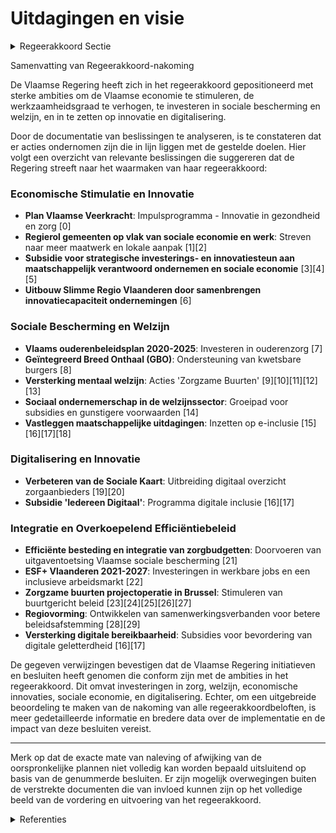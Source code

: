 # Uitdagingen en visie

<details>
        <summary>Regeerakkoord Sectie </summary>
        <p>1.1 Uitdagingen en visie Vlaanderen sterk, sociaal en verantwoordelijk De Vlaamse regering heeft steile ambities. We willen aansluiten bij de Scandinavische toplanden in Europa, zowel op het vlak van economie en welvaart als op het vlak van sociale bescherming en welzijn. Onze Vlaamse economie aanzwen-gelen met toekomstgerichte investeringen en het verhogen van onze werkzaamheidsgraad zijn essentieel om de welvaart te creëren die ons in staat stelt om solidair te zijn met de zwakkeren in onze samenleving, met die mensen die tegenslag kennen in het leven en die tijdelijk of permanent hulp nodig hebben. Vlaanderen is alleen sterk als het ook sociaal is. De Vlaamse regering wil elke Vlaming – ongeacht zijn afkomst, overtuiging, leeftijd, handicap of geaardheid – de kans geven zich te ontplooien als individu en als burger in de maatschappij. Vlaanderen zal een warme thuis zijn en zorg dragen voor iedereen die hier geboren wordt, opgroeit, woont, werkt en leeft. Onze gemeenschap laat niemand in de steek. De Vlaamse regering zal stevige budgetten vrijmaken voor een warm en sociaal Vlaanderen via extra investeringen en hervormingen. Voor mensen met een beperking dringen we de wacht-lijsten zo snel mogelijk terug. Voor kwetsbare jongeren investeren we in de capaciteit van de jeugdhulp. Voor mensen met psychische problemen verhogen we het aanbod in de geeste-lijke gezondheidszorg. Voor onze ouderen inves-teren we verder in thuiszorg en kwaliteitsvolle en betaalbare woonzorgcentra met een striktere controle op de dagprijsverhogingen. Voor alle ouders en kinderen evalueren we het nieuwe systeem van de kinderbijslag, boeken we maxi-maal efficiëntiewinsten en evolueren we naar één uitbetalingsactor. We zetten in op een groei van het kinderopvangaanbod, waarbij de betaalbaar-heid, flexibiliteit en leefbaarheid van de opvang vooropgesteld worden. De Vlaamse overheid zal de komende regeerpe-riode sterk inzetten op performantie, resultaats-gericht investeren na bewezen evidentie (meten outcome), vereenvoudiging, innovatie, digitalise-ring, sociaal ondernemerschap volgens de afge-sproken regels en de uitbouw van een Vlaams zorg- en ondersteuningslandschap dat de keuze-vrijheid en de regie van de cliënt voorop stelt. De financiering is in principe persoonsvolgend. De schotten tussen verschillende sectoren werken we maximaal weg om te komen tot een beter geïnte-greerd aanbod. We boeken efficiëntiewinsten op organisatiegebonden financiering en structuren, en herinvesteren deze middelen in zorgfinancie-ring. We blijven verder inzetten op de vermaat-schappelijking van de zorg. Lokale besturen zijn, als overheidsniveau dat het dichtst bij de burger staat, hiervoor onze naaste partners. We versterken hun regierol, die moet onderscheiden worden van hun rol als lokale actor. De Vlaamse overheid reikt de middelen aan om waar mogelijk een buurtgericht, inclusief en warm sociaal beleid te voeren. Voor ouderen ontwikkelen we nieuw ouderenbeleidsplan, dat zich uitstrekt over meerdere domeinen. We maken werk van Health in All Policies. </p>
        </details> 

Samenvatting van Regeerakkoord-nakoming

De Vlaamse Regering heeft zich in het regeerakkoord gepositioneerd met sterke ambities om de Vlaamse economie te stimuleren, de werkzaamheidsgraad te verhogen, te investeren in sociale bescherming en welzijn, en in te zetten op innovatie en digitalisering. 

Door de documentatie van beslissingen te analyseren, is te constateren dat er acties ondernomen zijn die in lijn liggen met de gestelde doelen. Hier volgt een overzicht van relevante beslissingen die suggereren dat de Regering streeft naar het waarmaken van haar regeerakkoord:

### Economische Stimulatie en Innovatie

- **Plan Vlaamse Veerkracht**: Impulsprogramma - Innovatie in gezondheid en zorg \[0\]
- **Regierol gemeenten op vlak van sociale economie en werk**: Streven naar meer maatwerk en lokale aanpak \[1\]\[2\]
- **Subsidie voor strategische investerings- en innovatiesteun aan maatschappelijk verantwoord ondernemen en sociale economie** \[3\]\[4\]\[5\]
- **Uitbouw Slimme Regio Vlaanderen door samenbrengen innovatiecapaciteit ondernemingen** \[6\]

### Sociale Bescherming en Welzijn

- **Vlaams ouderenbeleidsplan 2020-2025**: Investeren in ouderenzorg \[7\]
- **Geïntegreerd Breed Onthaal (GBO)**: Ondersteuning van kwetsbare burgers \[8\]
- **Versterking mentaal welzijn**: Acties 'Zorgzame Buurten' \[9\]\[10\]\[11\]\[12\]\[13\]
- **Sociaal ondernemerschap in de welzijnssector**: Groeipad voor subsidies en gunstigere voorwaarden \[14\]
- **Vastleggen maatschappelijke uitdagingen**: Inzetten op e-inclusie \[15\]\[16\]\[17\]\[18\]

### Digitalisering en Innovatie

- **Verbeteren van de Sociale Kaart**: Uitbreiding digitaal overzicht zorgaanbieders \[19\]\[20\]
- **Subsidie 'Iedereen Digitaal'**: Programma digitale inclusie \[16\]\[17\]

### Integratie en Overkoepelend Efficiëntiebeleid

- **Efficiënte besteding en integratie van zorgbudgetten**: Doorvoeren van uitgaventoetsing Vlaamse sociale bescherming \[21\]
- **ESF+ Vlaanderen 2021-2027**: Investeringen in werkbare jobs en een inclusieve arbeidsmarkt \[22\]
- **Zorgzame buurten projectoperatie in Brussel**: Stimuleren van buurtgericht beleid \[23\]\[24\]\[25\]\[26\]\[27\]
- **Regiovorming**: Ontwikkelen van samenwerkingsverbanden voor betere beleidsafstemming \[28\]\[29\]
- **Versterking digitale bereikbaarheid**: Subsidies voor bevordering van digitale geletterdheid \[16\]\[17\]

De gegeven verwijzingen bevestigen dat de Vlaamse Regering initiatieven en besluiten heeft genomen die conform zijn met de ambities in het regeerakkoord. Dit omvat investeringen in zorg, welzijn, economische innovaties, sociale economie, en digitalisering. Echter, om een uitgebreide beoordeling te maken van de nakoming van alle regeerakkoordbeloften, is meer gedetailleerde informatie en bredere data over de implementatie en de impact van deze besluiten vereist.

---

Merk op dat de exacte mate van naleving of afwijking van de oorspronkelijke plannen niet volledig kan worden bepaald uitsluitend op basis van de genummerde besluiten. Er zijn mogelijk overwegingen buiten de verstrekte documenten die van invloed kunnen zijn op het volledige beeld van de vordering en uitvoering van het regeerakkoord.

<details>
        <summary> Referenties</summary>
        
**[\[0\]](https://beslissingenvlaamseregering.vlaanderen.be/?search=Plan%20Vlaamse%20Veerkracht%3A%20Impulsprogramma%20-%20Innovatie%20in%20gezondheid%20en%20zorg&dateOption=select&startDate=2021-06-18T08%3A00%3A00Z&endDate=2021-06-18T08%3A00%3A00Z)** : **(2021-06-18)** Plan Vlaamse Veerkracht: Impulsprogramma - Innovatie in gezondheid en zorg 

**[\[1\]](https://beslissingenvlaamseregering.vlaanderen.be/?search=Regierol%20gemeenten%20op%20vlak%20van%20sociale%20economie%20en%20werk&dateOption=select&startDate=2022-02-04T09%3A00%3A00Z&endDate=2022-02-04T09%3A00%3A00Z)** : **(2022-02-04)** Regierol gemeenten op vlak van sociale economie en werk 

**[\[2\]](https://beslissingenvlaamseregering.vlaanderen.be/?search=Regierol%20gemeenten%20op%20vlak%20van%20sociale%20economie%20en%20werk&dateOption=select&startDate=2022-04-29T08%3A00%3A00Z&endDate=2022-04-29T08%3A00%3A00Z)** : **(2022-04-29)** Regierol gemeenten op vlak van sociale economie en werk 

**[\[3\]](https://beslissingenvlaamseregering.vlaanderen.be/?search=Plan%20Vlaamse%20Veerkracht%3A%20dossiernummer%2016&dateOption=select&startDate=2021-05-28T08%3A00%3A00Z&endDate=2021-05-28T08%3A00%3A00Z)** : **(2021-05-28)** Plan Vlaamse Veerkracht: dossiernummer 16 

**[\[4\]](https://beslissingenvlaamseregering.vlaanderen.be/?search=Voorontwerp%20van%20decreet%20over%20de%20ondersteuning%20van%20sociale%20economie%20en%20maatschappelijk%20verantwoord%20ondernemen&dateOption=select&startDate=2023-07-07T09%3A00%3A00Z&endDate=2023-07-07T09%3A00%3A00Z)** : **(2023-07-07)** Voorontwerp van decreet over de ondersteuning van sociale economie en maatschappelijk verantwoord ondernemen 

**[\[5\]](https://beslissingenvlaamseregering.vlaanderen.be/?search=Voorontwerp%20van%20decreet%20over%20de%20ondersteuning%20van%20sociale%20economie%20en%20maatschappelijk%20verantwoord%20ondernemen&dateOption=select&startDate=2023-10-20T08%3A00%3A00Z&endDate=2023-10-20T08%3A00%3A00Z)** : **(2023-10-20)** Voorontwerp van decreet over de ondersteuning van sociale economie en maatschappelijk verantwoord ondernemen 

**[\[6\]](https://beslissingenvlaamseregering.vlaanderen.be/?search=Plan%20Vlaamse%20Veerkracht%3A%20Uitbouw%20Slimme%20Regio%20Vlaanderen%20door%20samenbrengen%20innovatiecapaciteit%20ondernemingen%20en%20stimuleren%20implementatie%20en%20kennisopbouw%20bij%20lokale%20besturen&dateOption=select&startDate=2021-06-04T08%3A00%3A00Z&endDate=2021-06-04T08%3A00%3A00Z)** : **(2021-06-04)** Plan Vlaamse Veerkracht: Uitbouw Slimme Regio Vlaanderen door samenbrengen innovatiecapaciteit ondernemingen en stimuleren implementatie en kennisopbouw bij lokale besturen 

**[\[7\]]** : **(2020-06-26)**  

**[\[8\]](https://beslissingenvlaamseregering.vlaanderen.be/?search=Plan%20Vlaamse%20Veerkracht%3A%20Subsidi%C3%ABring%20en%20ondersteuning%20van%20de%20lokale%20besturen%20in%20functie%20van%20het%20realiseren%20van%20samenwerkingsverbanden%20ge%C3%AFntegreerd%20breed%20onthaal%20in%20heel%20Vlaanderen%20en%20Brussel&dateOption=select&startDate=2021-07-16T06%3A00%3A00Z&endDate=2021-07-16T06%3A00%3A00Z)** : **(2021-07-16)** Plan Vlaamse Veerkracht: Subsidiëring en ondersteuning van de lokale besturen in functie van het realiseren van samenwerkingsverbanden geïntegreerd breed onthaal in heel Vlaanderen en Brussel 

**[\[9\]](https://beslissingenvlaamseregering.vlaanderen.be/?search=Plan%20Vlaamse%20Veerkracht%3A%20versterking%20mentaal%20welzijn%20via%20acties%20%27Zorgzame%20Buurten%27&dateOption=select&startDate=2021-04-30T08%3A00%3A00Z&endDate=2021-04-30T08%3A00%3A00Z)** : **(2021-04-30)** Plan Vlaamse Veerkracht: versterking mentaal welzijn via acties 'Zorgzame Buurten' 

**[\[10\]](https://beslissingenvlaamseregering.vlaanderen.be/?search=Plan%20Vlaamse%20Veerkracht%3A%20subsidie%20Koning%20Boudewijnstichting%20voor%20project%20%27zorgzame%20buurten%27&dateOption=select&startDate=2021-12-10T09%3A00%3A00Z&endDate=2021-12-10T09%3A00%3A00Z)** : **(2021-12-10)** Plan Vlaamse Veerkracht: subsidie Koning Boudewijnstichting voor project 'zorgzame buurten' 

**[\[11\]](https://beslissingenvlaamseregering.vlaanderen.be/?search=Plan%20Vlaamse%20Veerkracht%3A%20Versterking%20mentaal%20welzijn%20door%20zorgzame%20buurten&dateOption=select&startDate=2022-03-18T09%3A00%3A00Z&endDate=2022-03-18T09%3A00%3A00Z)** : **(2022-03-18)** Plan Vlaamse Veerkracht: Versterking mentaal welzijn door zorgzame buurten 

**[\[12\]](https://beslissingenvlaamseregering.vlaanderen.be/?search=Plan%20Vlaamse%20Veerkracht%3A%20subsidie%20Vlaamse%20Gemeenschapscommissie%20voor%20uitvoering%20projectoproep%20%27zorgzame%20buurten%27&dateOption=select&startDate=2021-07-02T08%3A00%3A00Z&endDate=2021-07-02T08%3A00%3A00Z)** : **(2021-07-02)** Plan Vlaamse Veerkracht: subsidie Vlaamse Gemeenschapscommissie voor uitvoering projectoproep 'zorgzame buurten' 

**[\[13\]](https://beslissingenvlaamseregering.vlaanderen.be/?search=Plan%20Vlaamse%20Veerkracht%3A%20Zorgzame%20buurten&dateOption=select&startDate=2022-06-03T08%3A00%3A00Z&endDate=2022-06-03T08%3A00%3A00Z)** : **(2022-06-03)** Plan Vlaamse Veerkracht: Zorgzame buurten 

**[\[14\]](https://beslissingenvlaamseregering.vlaanderen.be/?search=Sociaal%20ondernemerschap%20in%20de%20welzijnssector%3A%20groeipad&dateOption=select&startDate=2020-03-06T09%3A00%3A00Z&endDate=2020-03-06T09%3A00%3A00Z)** : **(2020-03-06)** Sociaal ondernemerschap in de welzijnssector: groeipad 

**[\[15\]](https://beslissingenvlaamseregering.vlaanderen.be/?search=Vastleggen%20maatschappelijke%20uitdagingen%20in%20het%20kader%20van%20projectsubsidies%20sociaal-cultureel%20volwassenenwerk&dateOption=select&startDate=2022-01-21T09%3A00%3A00Z&endDate=2022-01-21T09%3A00%3A00Z)** : **(2022-01-21)** Vastleggen maatschappelijke uitdagingen in het kader van projectsubsidies sociaal-cultureel volwassenenwerk 

**[\[16\]](https://beslissingenvlaamseregering.vlaanderen.be/?search=Plan%20Vlaamse%20Veerkracht%3A%20Investeren%20in%20mediawijsheid%20van%20de%20Vlaming&dateOption=select&startDate=2021-04-02T08%3A00%3A00Z&endDate=2021-04-02T08%3A00%3A00Z)** : **(2021-04-02)** Plan Vlaamse Veerkracht: Investeren in mediawijsheid van de Vlaming 

**[\[17\]](https://beslissingenvlaamseregering.vlaanderen.be/?search=Plan%20Vlaamse%20Veerkracht%3A%20toewijzing%20middelen%20%27Iedereen%20Digitaal%27&dateOption=select&startDate=2021-07-16T06%3A00%3A00Z&endDate=2021-07-16T06%3A00%3A00Z)** : **(2021-07-16)** Plan Vlaamse Veerkracht: toewijzing middelen 'Iedereen Digitaal' 

**[\[18\]](https://beslissingenvlaamseregering.vlaanderen.be/?search=Maatschappelijke%20uitdagingen%20projectsubsidies%20sociaal-cultureel%20volwassenenwerk%3A%20e-inclusie&dateOption=select&startDate=2021-01-22T09%3A00%3A00Z&endDate=2021-01-22T09%3A00%3A00Z)** : **(2021-01-22)** Maatschappelijke uitdagingen projectsubsidies sociaal-cultureel volwassenenwerk: e-inclusie 

**[\[19\]](https://beslissingenvlaamseregering.vlaanderen.be/?search=Plan%20Vlaamse%20Veerkracht%3A%20Verbeteren%20van%20de%20Sociale%20Kaart&dateOption=select&startDate=2022-12-02T09%3A00%3A00Z&endDate=2022-12-02T09%3A00%3A00Z)** : **(2022-12-02)** Plan Vlaamse Veerkracht: Verbeteren van de Sociale Kaart 

**[\[20\]](https://beslissingenvlaamseregering.vlaanderen.be/?search=Aanwijzing%20dienst%20belast%20met%20de%20operationalisering%20van%20de%20sociale%20kaart&dateOption=select&startDate=2020-01-24T09%3A00%3A00Z&endDate=2020-01-24T09%3A00%3A00Z)** : **(2020-01-24)** Aanwijzing dienst belast met de operationalisering van de sociale kaart 

**[\[21\]](https://beslissingenvlaamseregering.vlaanderen.be/?search=Plan%20Vlaamse%20Veerkracht%3A%20uitgaventoetsing%20Vlaamse%20sociale%20bescherming&dateOption=select&startDate=2022-12-16T09%3A00%3A00Z&endDate=2022-12-16T09%3A00%3A00Z)** : **(2022-12-16)** Plan Vlaamse Veerkracht: uitgaventoetsing Vlaamse sociale bescherming 

**[\[22\]](https://beslissingenvlaamseregering.vlaanderen.be/?search=Programma%20ESF%2B%20Vlaanderen%202021-2027%20%28Europees%20Sociaal%20Fonds%29&dateOption=select&startDate=2021-12-17T09%3A00%3A00Z&endDate=2021-12-17T09%3A00%3A00Z)** : **(2021-12-17)** Programma ESF+ Vlaanderen 2021-2027 (Europees Sociaal Fonds) 

**[\[23\]](https://beslissingenvlaamseregering.vlaanderen.be/?search=Plan%20Vlaamse%20Veerkracht%3A%20Uitrol%20uitbreidingsbeleid%202021%20voor%20personen%20met%20een%20handicap%20met%20ondersteuningsnoden&dateOption=select&startDate=2021-07-16T06%3A00%3A00Z&endDate=2021-07-16T06%3A00%3A00Z)** : **(2021-07-16)** Plan Vlaamse Veerkracht: Uitrol uitbreidingsbeleid 2021 voor personen met een handicap met ondersteuningsnoden 

**[\[24\]](https://beslissingenvlaamseregering.vlaanderen.be/?search=Vlaamse%20sociale%20bescherming%3A%20integratie%20initiatieven%20beschut%20wonen%2C%20multidisciplinaire%20begeleidingsequipes%20palliatieve%20verzorging%20en%20rolstoeladviesteams&dateOption=select&startDate=2023-07-14T08%3A00%3A00Z&endDate=2023-07-14T08%3A00%3A00Z)** : **(2023-07-14)** Vlaamse sociale bescherming: integratie initiatieven beschut wonen, multidisciplinaire begeleidingsequipes palliatieve verzorging en rolstoeladviesteams 

**[\[25\]](https://beslissingenvlaamseregering.vlaanderen.be/?search=Vlaamse%20sociale%20bescherming%3A%20integratie%20initiatieven%20beschut%20wonen%2C%20multidisciplinaire%20begeleidingsequipes%20palliatieve%20verzorging%20en%20rolstoeladviesteams&dateOption=select&startDate=2023-11-10T09%3A00%3A00Z&endDate=2023-11-10T09%3A00%3A00Z)** : **(2023-11-10)** Vlaamse sociale bescherming: integratie initiatieven beschut wonen, multidisciplinaire begeleidingsequipes palliatieve verzorging en rolstoeladviesteams 

**[\[26\]](https://beslissingenvlaamseregering.vlaanderen.be/?search=Plan%20Vlaamse%20Veerkracht%3A%20dossier%20157&dateOption=select&startDate=2021-05-21T08%3A00%3A00Z&endDate=2021-05-21T08%3A00%3A00Z)** : **(2021-05-21)** Plan Vlaamse Veerkracht: dossier 157 

**[\[27\]](https://beslissingenvlaamseregering.vlaanderen.be/?search=Visienota%20%27Vlaanderen%20en%20het%20Verenigd%20Koninkrijk%27&dateOption=select&startDate=2022-05-06T08%3A00%3A00Z&endDate=2022-05-06T08%3A00%3A00Z)** : **(2022-05-06)** Visienota 'Vlaanderen en het Verenigd Koninkrijk' 

**[\[28\]](https://beslissingenvlaamseregering.vlaanderen.be/?search=Regiovorming%3A%20afbakening%20referentieregio%E2%80%99s%20en%20vervolgtraject&dateOption=select&startDate=2021-03-12T09%3A00%3A00Z&endDate=2021-03-12T09%3A00%3A00Z)** : **(2021-03-12)** Regiovorming: afbakening referentieregio’s en vervolgtraject 

**[\[29\]](https://beslissingenvlaamseregering.vlaanderen.be/?search=Regiovorming%20met%20intergemeentelijke%20en%20bovenlokale%20samenwerking&dateOption=select&startDate=2020-10-09T08%3A00%3A00Z&endDate=2020-10-09T08%3A00%3A00Z)** : **(2020-10-09)** Regiovorming met intergemeentelijke en bovenlokale samenwerking 
        </details> 

